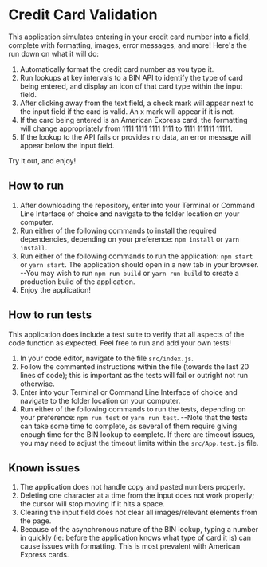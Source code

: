 # Credit Card Validation
This application simulates entering in your credit card number into a field, complete with formatting, images, error messages, and more! Here's the run down on what it will do:
1) Automatically format the credit card number as you type it.
2) Run lookups at key intervals to a BIN API to identify the type of card being entered, and display an icon of that card type within the input field.
3) After clicking away from the text field, a check mark will appear next to the input field if the card is valid. An x mark will appear if it is not.
4) If the card being entered is an American Express card, the formatting will change appropriately from 1111 1111 1111 1111 to 1111 111111 11111.
5) If the lookup to the API fails or provides no data, an error message will appear below the input field.

Try it out, and enjoy!
## How to run
1) After downloading the repository, enter into your Terminal or Command Line Interface of choice and navigate to the folder location on your computer.
2) Run either of the following commands to install the required dependencies, depending on your preference: `npm install` or `yarn install`.
3) Run either of the following commands to run the application: `npm start` or `yarn start`. The application should open in a new tab in your browser.
--You may wish to run `npm run build` or `yarn run build` to create a production build of the application.
4) Enjoy the application!
## How to run tests
This application does include a test suite to verify that all aspects of the code function as expected. Feel free to run and add your own tests!
1) In your code editor, navigate to the file `src/index.js`.
2) Follow the commented instructions within the file (towards the last 20 lines of code); this is important as the tests will fail or outright not run otherwise.
3) Enter into your Terminal or Command Line Interface of choice and navigate to the folder location on your computer.
4) Run either of the following commands to run the tests, depending on your preference: `npm run test` or `yarn run test`.
--Note that the tests can take some time to complete, as several of them require giving enough time for the BIN lookup to complete. If there are timeout issues, you may need to adjust the timeout limits within the `src/App.test.js` file.
## Known issues
1) The application does not handle copy and pasted numbers properly.
2) Deleting one character at a time from the input does not work properly; the cursor will stop moving if it hits a space.
3) Clearing the input field does not clear all images/relevant elements from the page.
4) Because of the asynchronous nature of the BIN lookup, typing a number in quickly (ie: before the application knows what type of card it is) can cause issues with formatting. This is most prevalent with American Express cards.